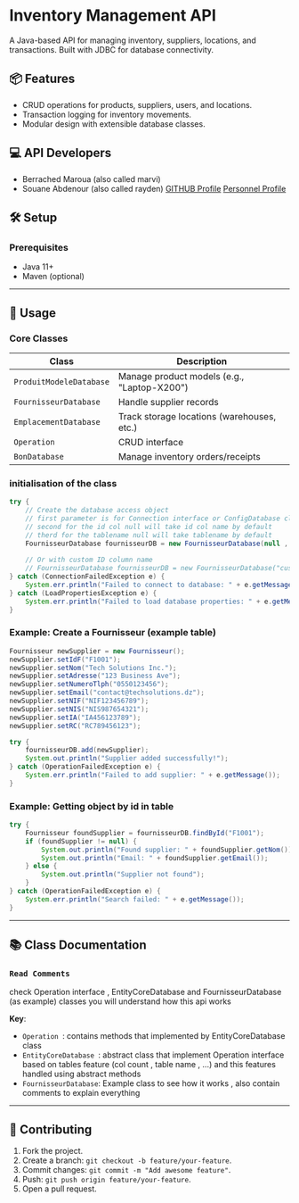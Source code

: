 # Inventory Management API

A Java-based API for managing inventory, suppliers, locations, and transactions. Built with JDBC for database connectivity.

## 📦 Features
- CRUD operations for products, suppliers, users, and locations.
- Transaction logging for inventory movements.
- Modular design with extensible database classes.

## 💻 API Developers
- Berrached Maroua (also called marvi)
- Souane Abdenour (also called rayden)
[GITHUB Profile](https://github.com/abdorayden)
[Personnel Profile](https://rayden-six.vercel.app/)

## 🛠️ Setup

### Prerequisites
- Java 11+
- Maven (optional)

---

## 🚀 Usage

### Core Classes
| Class                     | Description                                |
|---------------------------|--------------------------------------------|
| `ProduitModeleDatabase`   | Manage product models (e.g., "Laptop-X200")|
| `FournisseurDatabase`     | Handle supplier records                    |
| `EmplacementDatabase`     | Track storage locations (warehouses, etc.) |
| `Operation`               | CRUD interface                             |
| `BonDatabase`             | Manage inventory orders/receipts           |

### initialisation of the class
```java
try {
    // Create the database access object
    // first parameter is for Connection interface or ConfigDatabase class if Connection already created , null will create connection by default
    // second for the id col null will take id col name by default
    // therd for the tablename null will take tablename by default
    FournisseurDatabase fournisseurDB = new FournisseurDatabase(null , null , null);
    
    // Or with custom ID column name
    // FournisseurDatabase fournisseurDB = new FournisseurDatabase("custom_id_column");
} catch (ConnectionFailedException e) {
    System.err.println("Failed to connect to database: " + e.getMessage());
} catch (LoadPropertiesException e) {
    System.err.println("Failed to load database properties: " + e.getMessage());
}
```

### Example: Create a Fournisseur (example table)
```java
Fournisseur newSupplier = new Fournisseur();
newSupplier.setIdF("F1001");
newSupplier.setNom("Tech Solutions Inc.");
newSupplier.setAdresse("123 Business Ave");
newSupplier.setNumeroTlph("0550123456");
newSupplier.setEmail("contact@techsolutions.dz");
newSupplier.setNIF("NIF123456789");
newSupplier.setNIS("NIS987654321");
newSupplier.setIA("IA456123789");
newSupplier.setRC("RC789456123");

try {
    fournisseurDB.add(newSupplier);
    System.out.println("Supplier added successfully!");
} catch (OperationFailedException e) {
    System.err.println("Failed to add supplier: " + e.getMessage());
}
```

### Example: Getting object by id in table
```java
try {
    Fournisseur foundSupplier = fournisseurDB.findById("F1001");
    if (foundSupplier != null) {
        System.out.println("Found supplier: " + foundSupplier.getNom());
        System.out.println("Email: " + foundSupplier.getEmail());
    } else {
        System.out.println("Supplier not found");
    }
} catch (OperationFailedException e) {
    System.err.println("Search failed: " + e.getMessage());
}
```
---

## 📚 Class Documentation

### `Read Comments`
check Operation interface , EntityCoreDatabase and FournisseurDatabase (as example) classes you will understand how this api works

**Key**:
- `Operation `: contains methods that implemented by EntityCoreDatabase class
- `EntityCoreDatabase `: abstract class that implement Operation interface based on tables feature (col count , table name , ...) and this features handled using abstract methods 
- `FournisseurDatabase`: Example class to see how it works , also contain comments to explain everything


---

## 🤝 Contributing
1. Fork the project.
2. Create a branch: `git checkout -b feature/your-feature`.
3. Commit changes: `git commit -m "Add awesome feature"`.
4. Push: `git push origin feature/your-feature`.
5. Open a pull request.

